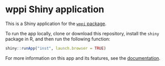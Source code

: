 wppi Shiny application
===========

This is a Shiny application for the [`wppi` package](https://github.com/AnaGalhoz37/wppi).

To run the app locally, clone or download this repository, install the `shiny` package in R, and then run the following function:

```R
shiny::runApp("inst", launch.browser = TRUE)
```

For more information on this app and its features, see the [documentation](inst/www/doc.Rmd).